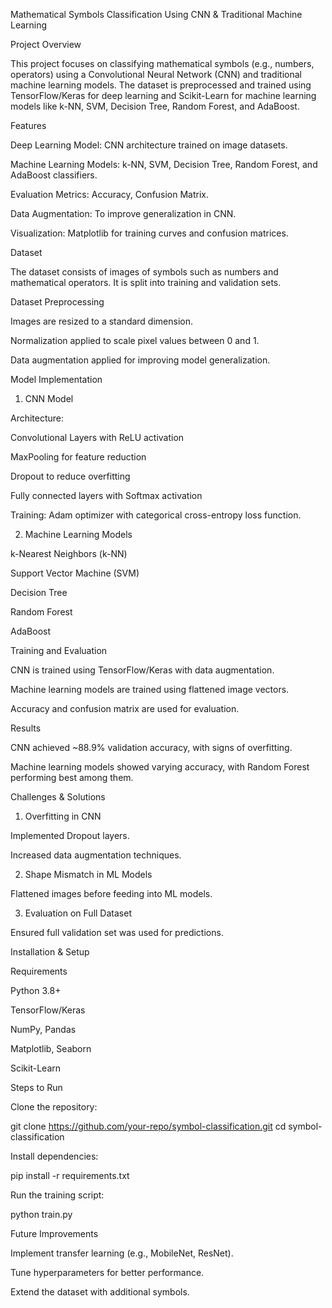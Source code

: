 Mathematical Symbols Classification Using CNN & Traditional Machine Learning

Project Overview

This project focuses on classifying mathematical symbols (e.g., numbers, operators) using a Convolutional Neural Network (CNN) and traditional machine learning models. The dataset is preprocessed and trained using TensorFlow/Keras for deep learning and Scikit-Learn for machine learning models like k-NN, SVM, Decision Tree, Random Forest, and AdaBoost.

Features

Deep Learning Model: CNN architecture trained on image datasets.

Machine Learning Models: k-NN, SVM, Decision Tree, Random Forest, and AdaBoost classifiers.

Evaluation Metrics: Accuracy, Confusion Matrix.

Data Augmentation: To improve generalization in CNN.

Visualization: Matplotlib for training curves and confusion matrices.

Dataset

The dataset consists of images of symbols such as numbers and mathematical operators. It is split into training and validation sets.

Dataset Preprocessing

Images are resized to a standard dimension.

Normalization applied to scale pixel values between 0 and 1.

Data augmentation applied for improving model generalization.

Model Implementation

1. CNN Model

Architecture:

Convolutional Layers with ReLU activation

MaxPooling for feature reduction

Dropout to reduce overfitting

Fully connected layers with Softmax activation

Training: Adam optimizer with categorical cross-entropy loss function.

2. Machine Learning Models

k-Nearest Neighbors (k-NN)

Support Vector Machine (SVM)

Decision Tree

Random Forest

AdaBoost

Training and Evaluation

CNN is trained using TensorFlow/Keras with data augmentation.

Machine learning models are trained using flattened image vectors.

Accuracy and confusion matrix are used for evaluation.

Results

CNN achieved ~88.9% validation accuracy, with signs of overfitting.

Machine learning models showed varying accuracy, with Random Forest performing best among them.

Challenges & Solutions

1. Overfitting in CNN

Implemented Dropout layers.

Increased data augmentation techniques.

2. Shape Mismatch in ML Models

Flattened images before feeding into ML models.

3. Evaluation on Full Dataset

Ensured full validation set was used for predictions.

Installation & Setup

Requirements

Python 3.8+

TensorFlow/Keras

NumPy, Pandas

Matplotlib, Seaborn

Scikit-Learn

Steps to Run

Clone the repository:

git clone https://github.com/your-repo/symbol-classification.git
cd symbol-classification

Install dependencies:

pip install -r requirements.txt

Run the training script:

python train.py

Future Improvements

Implement transfer learning (e.g., MobileNet, ResNet).

Tune hyperparameters for better performance.

Extend the dataset with additional symbols.

